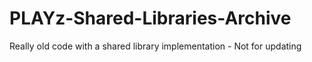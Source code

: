 PLAYz-Shared-Libraries-Archive
==============================

Really old code with a shared library implementation - Not for updating
